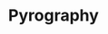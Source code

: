 ---
title: Pyrography
crosslinks:
- doctorwho
- dragons
- splatoon
- Serendipity
- skyrim
- rpg
- somethingimade
- firePE
---